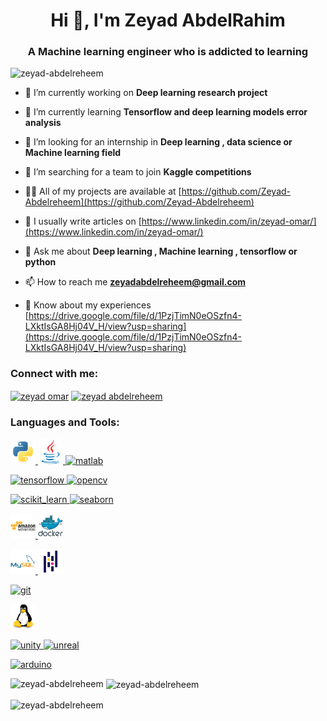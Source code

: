 <h1 align="center">Hi 👋, I'm Zeyad AbdelRahim</h1>
<h3 align="center">A Machine learning engineer who is addicted to learning</h3>

<p align="left"> <img src="https://komarev.com/ghpvc/?username=zeyad-abdelreheem&label=Profile%20views&color=0e75b6&style=flat" alt="zeyad-abdelreheem" /> </p>

- 🔭 I’m currently working on **Deep learning research project**

- 🌱 I’m currently learning **Tensorflow and deep learning models error analysis**

- 👯 I’m looking for an internship in **Deep learning , data science or Machine learning field**

- 🤝 I’m searching for a team to join **Kaggle competitions**

- 👨‍💻 All of my projects are available at [https://github.com/Zeyad-Abdelreheem](https://github.com/Zeyad-Abdelreheem)

- 📝 I usually write articles on [https://www.linkedin.com/in/zeyad-omar/](https://www.linkedin.com/in/zeyad-omar/)

- 💬 Ask me about **Deep learning , Machine learning , tensorflow or python**

- 📫 How to reach me **zeyadabdelreheem@gmail.com**

- 📄 Know about my experiences [https://drive.google.com/file/d/1PzjTimN0eOSzfn4-LXktIsGA8Hj04V_H/view?usp=sharing](https://drive.google.com/file/d/1PzjTimN0eOSzfn4-LXktIsGA8Hj04V_H/view?usp=sharing)

<h3 align="left">Connect with me:</h3>
<p align="left">
<a href="https://linkedin.com/in/zeyad omar" target="blank"><img align="center" src="https://raw.githubusercontent.com/rahuldkjain/github-profile-readme-generator/master/src/images/icons/Social/linked-in-alt.svg" alt="zeyad omar" height="30" width="40" /></a>
<a href="https://kaggle.com/zeyad abdelreheem" target="blank"><img align="center" src="https://raw.githubusercontent.com/rahuldkjain/github-profile-readme-generator/master/src/images/icons/Social/kaggle.svg" alt="zeyad abdelreheem" height="30" width="40" /></a>
</p>

<h3 align="left">Languages and Tools:</h3>
<p align="left">

<a href="https://www.python.org" target="_blank" rel="noreferrer"> <img src="https://raw.githubusercontent.com/devicons/devicon/master/icons/python/python-original.svg" alt="python" width="40" height="40"/> </a><a href="https://www.java.com" target="_blank" rel="noreferrer"> <img src="https://raw.githubusercontent.com/devicons/devicon/master/icons/java/java-original.svg" alt="java" width="40" height="40"/> </a><a href="https://www.mathworks.com/" target="_blank" rel="noreferrer"> <img src="https://upload.wikimedia.org/wikipedia/commons/2/21/Matlab_Logo.png" alt="matlab" width="40" height="40"/> </a>

<a href="https://www.tensorflow.org" target="_blank" rel="noreferrer"> <img src="https://www.vectorlogo.zone/logos/tensorflow/tensorflow-icon.svg" alt="tensorflow" width="40" height="40"/> </a><a href="https://opencv.org/" target="_blank" rel="noreferrer"> <img src="https://www.vectorlogo.zone/logos/opencv/opencv-icon.svg" alt="opencv" width="40" height="40"/> </a>
  
<a href="https://scikit-learn.org/" target="_blank" rel="noreferrer"> <img src="https://upload.wikimedia.org/wikipedia/commons/0/05/Scikit_learn_logo_small.svg" alt="scikit_learn" width="40" height="40"/> </a> <a href="https://seaborn.pydata.org/" target="_blank" rel="noreferrer"> <img src="https://seaborn.pydata.org/_images/logo-mark-lightbg.svg" alt="seaborn" width="40" height="40"/> </a>

<a href="https://aws.amazon.com" target="_blank" rel="noreferrer"> <img src="https://raw.githubusercontent.com/devicons/devicon/master/icons/amazonwebservices/amazonwebservices-original-wordmark.svg" alt="aws" width="40" height="40"/> </a><a href="https://www.docker.com/" target="_blank" rel="noreferrer"> <img src="https://raw.githubusercontent.com/devicons/devicon/master/icons/docker/docker-original-wordmark.svg" alt="docker" width="40" height="40"/> </a>

<a href="https://www.mysql.com/" target="_blank" rel="noreferrer"> <img src="https://raw.githubusercontent.com/devicons/devicon/master/icons/mysql/mysql-original-wordmark.svg" alt="mysql" width="40" height="40"/> </a><a href="https://pandas.pydata.org/" target="_blank" rel="noreferrer"> <img src="https://raw.githubusercontent.com/devicons/devicon/2ae2a900d2f041da66e950e4d48052658d850630/icons/pandas/pandas-original.svg" alt="pandas" width="40" height="40"/> </a>
  
<a href="https://git-scm.com/" target="_blank" rel="noreferrer"> <img src="https://www.vectorlogo.zone/logos/git-scm/git-scm-icon.svg" alt="git" width="40" height="40"/> </a> 
  

<a href="https://www.linux.org/" target="_blank" rel="noreferrer"> <img src="https://raw.githubusercontent.com/devicons/devicon/master/icons/linux/linux-original.svg" alt="linux" width="40" height="40"/> </a> 
  
   
<a href="https://unity.com/" target="_blank" rel="noreferrer"> <img src="https://www.vectorlogo.zone/logos/unity3d/unity3d-icon.svg" alt="unity" width="40" height="40"/> </a> <a href="https://unrealengine.com/" target="_blank" rel="noreferrer"> <img src="https://raw.githubusercontent.com/kenangundogan/fontisto/036b7eca71aab1bef8e6a0518f7329f13ed62f6b/icons/svg/brand/unreal-engine.svg" alt="unreal" width="40" height="40"/> </a>


  
<a href="https://www.arduino.cc/" target="_blank" rel="noreferrer"> <img src="https://cdn.worldvectorlogo.com/logos/arduino-1.svg" alt="arduino" width="40" height="40"/> </a></p>

<p><img align="left" src="https://github-readme-stats.vercel.app/api/top-langs?username=zeyad-abdelreheem&show_icons=true&locale=en&layout=compact" alt="zeyad-abdelreheem" /></p>

<p>&nbsp;<img align="center" src="https://github-readme-stats.vercel.app/api?username=zeyad-abdelreheem&show_icons=true&locale=en" alt="zeyad-abdelreheem" /></p>

<p><img align="center" src="https://github-readme-streak-stats.herokuapp.com/?user=zeyad-abdelreheem&" alt="zeyad-abdelreheem" /></p>
